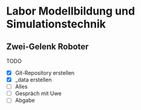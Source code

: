 # Labor Modellbildung und Simulationstechnik
## Zwei-Gelenk Roboter
TODO  
- [x] Git-Repository erstellen
- [x] _data erstellen
- [ ] Alles
- [ ] Gespräch mit Uwe
- [ ] Abgabe
